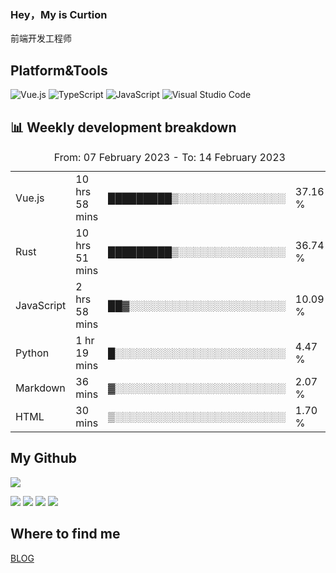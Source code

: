 ### Hey，My is Curtion
前端开发工程师
## Platform&Tools

![Vue.js](https://img.shields.io/badge/-Vue.js-4FC08D?style=flat-square&logo=Vue.js&logoColor=white)
![TypeScript](https://img.shields.io/badge/-TypeScript-007ACC?style=flat-square&logo=typescript&logoColor=white)
![JavaScript](https://img.shields.io/badge/-JavaScript-F7DF1E?style=flat-square&logo=javascript&logoColor=black)
![Visual Studio Code](https://img.shields.io/badge/-VSCode-007ACC?style=flat-square&logo=Visual-Studio-Code&logoColor=white)

## 📊 Weekly development breakdown

<!--START_SECTION:waka-->

<table><caption>From: 07 February 2023 - To: 14 February 2023</caption><tr><td>Vue.js</td><td>10 hrs 58 mins</td><td>█████████▒░░░░░░░░░░░░░░░</td><td>37.16 %</td></tr><tr><td>Rust</td><td>10 hrs 51 mins</td><td>█████████▒░░░░░░░░░░░░░░░</td><td>36.74 %</td></tr><tr><td>JavaScript</td><td>2 hrs 58 mins</td><td>██▓░░░░░░░░░░░░░░░░░░░░░░</td><td>10.09 %</td></tr><tr><td>Python</td><td>1 hr 19 mins</td><td>█░░░░░░░░░░░░░░░░░░░░░░░░</td><td>4.47 %</td></tr><tr><td>Markdown</td><td>36 mins</td><td>▓░░░░░░░░░░░░░░░░░░░░░░░░</td><td>2.07 %</td></tr><tr><td>HTML</td><td>30 mins</td><td>▒░░░░░░░░░░░░░░░░░░░░░░░░</td><td>1.70 %</td></tr></table>

<!--END_SECTION:waka-->

## My Github

![](http://github-profile-summary-cards.vercel.app/api/cards/profile-details?username=curtion&theme=nord_bright)

![](http://github-profile-summary-cards.vercel.app/api/cards/stats?username=curtion&theme=nord_bright)
![](http://github-profile-summary-cards.vercel.app/api/cards/productive-time?username=curtion&theme=nord_bright&utcOffset=8)
![](http://github-profile-summary-cards.vercel.app/api/cards/repos-per-language?username=curtion&theme=nord_bright)
![](http://github-profile-summary-cards.vercel.app/api/cards/most-commit-language?username=curtion&theme=nord_bright)

## Where to find me

[BLOG](https://blog.3gxk.net)
